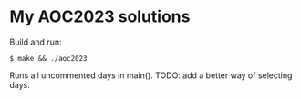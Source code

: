 # My AOC2023 solutions

Build and run:

```
$ make && ./aoc2023
```

Runs all uncommented days in main(). TODO: add a better way of selecting days.
